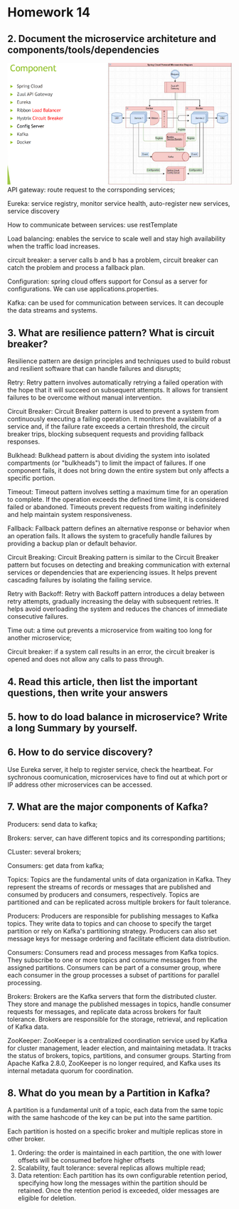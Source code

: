 # Homework 14
## 2. Document the microservice architeture and components/tools/dependencies
![Microservice architecture](./hw14_1.png)
API gateway: route request to the corrsponding services;

Eureka: service registry, monitor service health, auto-register new services, service discovery

How to communicate between services: use restTemplate

Load balancing: enables the service to scale well and stay high availability when the traffic load increases.

circuit breaker: a server calls b and b has a problem, circuit breaker can catch the problem and process a fallback plan.

Configuration: spring cloud offers support for Consul as a server for configurations. We can use applications.properties.

Kafka: can be used for communication between services. It can decouple the data streams and systems.

## 3. What are resilience pattern? What is circuit breaker?
Resilience pattern are design principles and techniques used to build robust and resilient software that can handle failures and disrupts;

Retry: Retry pattern involves automatically retrying a failed operation with the hope that it will succeed on subsequent attempts. It allows for transient failures to be overcome without manual intervention.

Circuit Breaker: Circuit Breaker pattern is used to prevent a system from continuously executing a failing operation. It monitors the availability of a service and, if the failure rate exceeds a certain threshold, the circuit breaker trips, blocking subsequent requests and providing fallback responses.

Bulkhead: Bulkhead pattern is about dividing the system into isolated compartments (or "bulkheads") to limit the impact of failures. If one component fails, it does not bring down the entire system but only affects a specific portion.

Timeout: Timeout pattern involves setting a maximum time for an operation to complete. If the operation exceeds the defined time limit, it is considered failed or abandoned. Timeouts prevent requests from waiting indefinitely and help maintain system responsiveness.

Fallback: Fallback pattern defines an alternative response or behavior when an operation fails. It allows the system to gracefully handle failures by providing a backup plan or default behavior.

Circuit Breaking: Circuit Breaking pattern is similar to the Circuit Breaker pattern but focuses on detecting and breaking communication with external services or dependencies that are experiencing issues. It helps prevent cascading failures by isolating the failing service.

Retry with Backoff: Retry with Backoff pattern introduces a delay between retry attempts, gradually increasing the delay with subsequent retries. It helps avoid overloading the system and reduces the chances of immediate consecutive failures.

Time out: a time out prevents a microservice from waiting too long for another microservice;

Circuit breaker: if a system call results in an error, the circuit breaker is opened and does not allow any calls to pass through.

## 4. Read this article, then list the important questions, then write your answers

## 5. how to do load balance in microservice? Write a long Summary by yourself.

## 6. How to do service discovery?
Use Eureka server, it help to register service, check the heartbeat. For sychronous coomunication, microservices have to find out at which port or IP  address other microservices can be accessed.

## 7. What are the major components of Kafka?
Producers: send data to kafka;

Brokers: server, can have different topics and its corresponding partitions;

CLuster: several brokers;

Consumers: get data from kafka;

Topics: Topics are the fundamental units of data organization in Kafka. They represent the streams of records or messages that are published and consumed by producers and consumers, respectively. Topics are partitioned and can be replicated across multiple brokers for fault tolerance.

Producers: Producers are responsible for publishing messages to Kafka topics. They write data to topics and can choose to specify the target partition or rely on Kafka's partitioning strategy. Producers can also set message keys for message ordering and facilitate efficient data distribution.

Consumers: Consumers read and process messages from Kafka topics. They subscribe to one or more topics and consume messages from the assigned partitions. Consumers can be part of a consumer group, where each consumer in the group processes a subset of partitions for parallel processing.

Brokers: Brokers are the Kafka servers that form the distributed cluster. They store and manage the published messages in topics, handle consumer requests for messages, and replicate data across brokers for fault tolerance. Brokers are responsible for the storage, retrieval, and replication of Kafka data.

ZooKeeper: ZooKeeper is a centralized coordination service used by Kafka for cluster management, leader election, and maintaining metadata. It tracks the status of brokers, topics, partitions, and consumer groups. Starting from Apache Kafka 2.8.0, ZooKeeper is no longer required, and Kafka uses its internal metadata quorum for coordination.

## 8. What do you mean by a Partition in Kafka?
A partition is a fundamental unit of a topic, each data from the same topic with the same hashcode of the key can be put into the same partition. 

Each partition is hosted on a specific broker and multiple replicas store in other broker. 

1. Ordering: the order is maintained in each partition, the one with lower offsets will be consumed before higher offsets
2. Scalability, fault tolerance: several replicas allows multiple read;
3. Data retention: Each partition has its own configurable retention period, specifying how long the messages within the partition should be retained. Once the retention period is exceeded, older messages are eligible for deletion.
